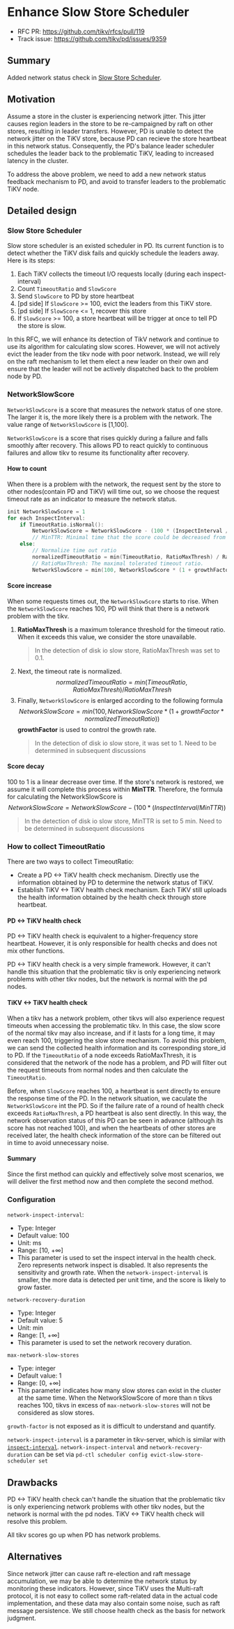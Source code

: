 # Enhance Slow Store Scheduler

- RFC PR: https://github.com/tikv/rfcs/pull/119
- Track issue: https://github.com/tikv/pd/issues/9359

## Summary

Added network status check in [Slow Store Scheduler](https://github.com/tikv/pd/blob/master/pkg/schedule/schedulers/evict_slow_store.go).

## Motivation

Assume a store in the cluster is experiencing network jitter. This jitter causes region leaders in the store to be re-campaigned by raft on other stores, resulting in leader transfers. However, PD is unable to detect the network jitter on the TiKV store, because PD can recieve the store heartbeat in this network status. Consequently, the PD's balance leader scheduler schedules the leader back to the problematic TiKV, leading to increased latency in the cluster.

To address the above problem, we need to add a new network status feedback mechanism to PD, and avoid to transfer leaders to the problematic TiKV node.

## Detailed design

### Slow Store Scheduler

Slow store scheduler is an existed scheduler in PD. Its current function is to detect whether the TiKV disk fails and quickly schedule the leaders away. Here is its steps:

1. Each TiKV collects the timeout I/O requests locally (during each inspect-interval)
2. Count `TimeoutRatio` and `SlowScore`
3. Send `SlowScore` to PD by store heartbeat
4. [pd side] If `SlowScore` >= 100, evict the leaders from this TiKV store.
5. [pd side] If `SlowScore` <= 1, recover this store
6. If `SlowScore` >= 100, a store heartbeat will be trigger at once to tell PD the store is slow.

In this RFC, we will enhance its detection of TikV network and continue to use its algorithm for calculating slow scores. However, we will not actively evict the leader from the tikv node with poor network. Instead, we will rely on the raft mechanism to let them elect a new leader on their own and ensure that the leader will not be actively dispatched back to the problem node by PD.

### NetworkSlowScore

`NetworkSlowScore` is a score that measures the network status of one store. The larger it is, the more likely there is a problem with the network. The value range of `NetworkSlowScore` is [1,100].

`NetworkSlowScore` is a score that rises quickly during a failure and falls smoothly after recovery. This allows PD to react quickly to continuous failures and allow tikv to resume its functionality after recovery.

#### How to count

When there is a problem with the network, the request sent by the store to other nodes(contain PD and TiKV) will time out, so we choose the request timeout rate as an indicator to measure the network status.

```go
init NetworkSlowScore = 1
for each InspectInterval:
    if TimeoutRatio.isNormal():
        NetworkSlowScore = NetworkSlowScore - (100 * (InspectInterval / MinTTR))
        // MinTTR: Minimal time that the score could be decreased from 100 to 1.
    else:
        // Normalize time out ratio
        normalizedTimeoutRatio = min(TimeoutRatio, RatioMaxThresh) / RatioMaxThresh
        // RatioMaxThresh: The maximal tolerated timeout ratio.
        NetworkSlowScore = min(100, NetworkSlowScore * (1 + growthFactor * normalizedTimeoutRatio))
```

#### Score increase

When some requests times out, the `NetworkSlowScore` starts to rise. When the `NetworkSlowScore` reaches 100, PD will think that there is a network problem with the tikv.
1. **RatioMaxThresh** is a maximum tolerance threshold for the timeout ratio. When it exceeds this value, we consider the store unavailable.
    > In the detection of disk io slow store, RatioMaxThresh was set to 0.1.
2. Next, the timeout rate is normalized.
    $$normalizedTimeoutRatio = min(TimeoutRatio, RatioMaxThresh) / RatioMaxThresh$$
3. Finally, `NetworkSlowScore` is enlarged according to the following formula
    $$NetworkSlowScore = min(100, NetworkSlowScore * (1 + growthFactor * normalizedTimeoutRatio))$$
    **growthFactor** is used to control the growth rate. 
    > In the detection of disk io slow store, it was set to 1. Need to be determined in subsequent discussions


#### Score decay

100 to 1 is a linear decrease over time. If the store's network is restored, we assume it will complete this process within **MinTTR**. Therefore, the formula for calculating the NetworkSlowScore is 
$$NetworkSlowScore = NetworkSlowScore - (100 * (InspectInterval / MinTTR))$$

> In the detection of disk io slow store, MinTTR is set to 5 min. Need to be determined in subsequent discussions

### How to collect TimeoutRatio

There are two ways to collect TimeoutRatio:

- Create a PD <-> TiKV health check mechanism. Directly use the information obtained by PD to determine the network status of TiKV. 
- Establish TiKV <-> TiKV health check mechanism. Each TiKV still uploads the health information obtained by the health check through store heartbeat.

#### PD <-> TiKV health check

PD <-> TiKV health check is equivalent to a higher-frequency store heartbeat. However, it is only responsible for health checks and does not mix other functions.

PD <-> TiKV health check is a very simple framework. However, it can't handle this situation that the problematic tikv is only experiencing network problems with other tikv nodes, but the network is normal with the pd nodes.

#### TiKV <-> TiKV health check

When a tikv has a network problem, other tikvs will also experience request timeouts when accessing the problematic tikv. In this case, the slow score of the normal tikv may also increase, and if it lasts for a long time, it may even reach 100, triggering the slow store mechanism.
To avoid this problem, we can send the collected health information and its corresponding store_id to PD. If the `TimeoutRatio` of a node exceeds RatioMaxThresh, it is considered that the network of the node has a problem, and PD will filter out the request timeouts from normal nodes and then calculate the `TimeoutRatio`.

Before, when `SlowScore` reaches 100, a heartbeat is sent directly to ensure the response time of the PD. In the network situation, we caculate the `NetworkSlowScore` int the PD. So if the failure rate of a round of health check exceeds `RatioMaxThresh`, a PD heartbeat is also sent directly. In this way, the network observation status of this PD can be seen in advance (although its score has not reached 100), and when the heartbeats of other stores are received later, the health check information of the store can be filtered out in time to avoid unnecessary noise.

#### Summary

Since the first method can quickly and effectively solve most scenarios, we will deliver the first method now and then complete the second method.

### Configuration

`network-inspect-interval`:
- Type: Integer
- Default value: 100
- Unit: ms
- Range: [10, +∞]
- This parameter is used to set the inspect interval in the health check. Zero represents network inspect is disabled. It also represents the sensitivity and growth rate. When the `network-inspect-interval` is smaller, the more data is detected per unit time, and the score is likely to grow faster.

`network-recovery-duration`
- Type: Integer
- Default value: 5
- Unit: min
- Range: [1, +∞]
- This parameter is used to set the network recovery duration. 

`max-network-slow-stores`
- Type: integer
- Default value: 1
- Range: [0, +∞]
- This parameter indicates how many slow stores can exist in the cluster at the same time. When the NetworkSlowScore of more than n tikvs reaches 100, tikvs in excess of `max-network-slow-stores` will not be considered as slow stores.

`growth-factor` is not exposed as it is difficult to understand and quantify.

`network-inspect-interval` is a parameter in tikv-server, which is similar with [`inspect-interval`](https://docs.pingcap.com/tidb/dev/tikv-configuration-file/#inspect-interval). `network-inspect-interval` and `network-recovery-duration` can be set via `pd-ctl scheduler config evict-slow-store-scheduler set`

## Drawbacks

PD <-> TiKV health check can't handle the situation that the problematic tikv is only experiencing network problems with other tikv nodes, but the network is normal with the pd nodes. TiKV <-> TiKV health check will resolve this problem.

All tikv scores go up when PD has network problems.

## Alternatives

Since network jitter can cause raft re-election and raft message accumulation, we may be able to determine the network status by monitoring these indicators. However, since TiKV uses the Multi-raft protocol, it is not easy to collect some raft-related data in the actual code implementation, and these data may also contain some noise, such as raft message persistence. We still choose health check as the basis for network judgment.